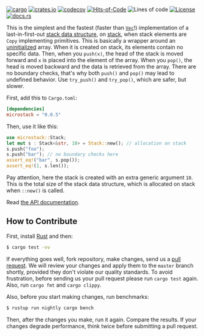 [![cargo](https://github.com/yegor256/microstack/actions/workflows/cargo.yml/badge.svg)](https://github.com/yegor256/microstack/actions/workflows/cargo.yml)
[![crates.io](https://img.shields.io/crates/v/microstack.svg)](https://crates.io/crates/microstack)
[![codecov](https://codecov.io/gh/yegor256/microstack/branch/master/graph/badge.svg)](https://codecov.io/gh/yegor256/microstack)
[![Hits-of-Code](https://hitsofcode.com/github/yegor256/microstack)](https://hitsofcode.com/view/github/yegor256/microstack)
![Lines of code](https://img.shields.io/tokei/lines/github/yegor256/microstack)
[![License](https://img.shields.io/badge/license-MIT-green.svg)](https://github.com/yegor256/microstack/blob/master/LICENSE.txt)
[![docs.rs](https://img.shields.io/docsrs/microstack)](https://docs.rs/microstack/latest/microstack/)

This is the simplest and the fastest (faster than [`Vec`](https://doc.rust-lang.org/std/vec/struct.Vec.html)!) implementation of a 
last-in-first-out [stack data structure](https://en.wikipedia.org/wiki/Stack_%28abstract_data_type%29), 
on [stack](https://en.wikipedia.org/wiki/Call_stack), 
when stack elements are `Copy` implementing primitives. 
This is basically a wrapper around an [uninitialized](https://doc.rust-lang.org/nomicon/uninitialized.html) array.
When it is created on stack, its elements contain no specific data.
Then, when you `push(x)`, the head of the stack is moved forward
and `x` is placed into the element of the array. When you `pop()`,
the head is moved backward and the data is retrieved from the array.
There are no boundary checks, that's why both `push()` and `pop()` may lead to undefined
behavior. Use `try_push()` and `try_pop()`, which are safer, but slower.

First, add this to `Cargo.toml`:

```toml
[dependencies]
microstack = "0.0.5"
```

Then, use it like this:

```rust
use microstack::Stack;
let mut s : Stack<&str, 10> = Stack::new(); // allocation on stack
s.push("foo");
s.push("bar"); // no boundary checks here
assert_eq!("bar", s.pop());
assert_eq!(1, s.len());
```

Pay attention, here the stack is created with an extra generic argument `10`. This is 
the total size of the stack data structure, which is allocated on stack when `::new()` is called. 

Read [the API documentation](https://docs.rs/microstack/latest/microstack/).

## How to Contribute

First, install [Rust](https://www.rust-lang.org/tools/install) and then:

```bash
$ cargo test -vv
```

If everything goes well, fork repository, make changes, send us a [pull request](https://www.yegor256.com/2014/04/15/github-guidelines.html).
We will review your changes and apply them to the `master` branch shortly,
provided they don't violate our quality standards. To avoid frustration,
before sending us your pull request please run `cargo test` again. Also, 
run `cargo fmt` and `cargo clippy`.

Also, before you start making changes, run benchmarks:

```bash
$ rustup run nightly cargo bench
```

Then, after the changes you make, run it again. Compare the results. If your changes
degrade performance, think twice before submitting a pull request.
